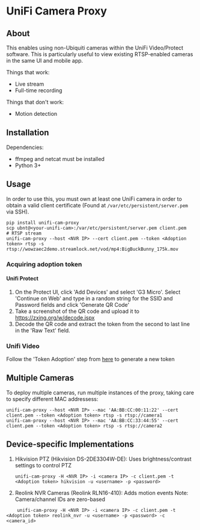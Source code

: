 UniFi Camera Proxy
==================
## About

This enables using non-Ubiquiti cameras within the UniFi Video/Protect software. This is
particularly useful to view existing RTSP-enabled cameras in the same UI and
mobile app.

Things that work:
* Live stream
* Full-time recording

Things that don't work:
* Motion detection


## Installation

Dependencies:

* ffmpeg and netcat must be installed
* Python 3+ 


## Usage

In order to use this, you must own at least one UniFi camera in order to obtain a valid client certificate (Found at `/var/etc/persistent/server.pem` via SSH).

```
pip install unifi-cam-proxy
scp ubnt@<your-unifi-cam>:/var/etc/persistent/server.pem client.pem
# RTSP stream
unifi-cam-proxy --host <NVR IP> --cert client.pem --token <Adoption token> rtsp -s rtsp://wowzaec2demo.streamlock.net/vod/mp4:BigBuckBunny_175k.mov
```

### Acquiring adoption token

#### Unifi Protect
1. On the Protect UI, click 'Add Devices' and select 'G3 Micro'. Select 'Continue on Web' and type in a random string for the SSID and Password fields and click 'Generate QR Code'
2. Take a screenshot of the QR code and upload it to https://zxing.org/w/decode.jspx
3. Decode the QR code and extract the token from the second to last line in the 'Raw Text' field.

### Unifi Video

Follow the 'Token Adoption' step from [here](https://help.ui.com/hc/en-us/articles/204975924-UniFi-Video-How-to-Adopt-a-Remote-Camera-that-is-not-Displaying-in-the-NVR) to generate a new token


## Multiple Cameras
To deploy multiple cameras, run multiple instances of the proxy, taking care to specify different MAC addressess:

```
unifi-cam-proxy --host <NVR IP> --mac 'AA:BB:CC:00:11:22' --cert client.pem --token <Adoption token> rtsp -s rtsp://camera1
unifi-cam-proxy --host <NVR IP> --mac 'AA:BB:CC:33:44:55' --cert client.pem --token <Adoption token> rtsp -s rtsp://camera2
```


## Device-specific Implementations

1. Hikvision PTZ (Hikvision DS-2DE3304W-DE): Uses brightness/contrast settings to control PTZ
    ```
    unifi-cam-proxy -H <NVR IP> -i <camera IP> -c client.pem -t <Adoption token> hikvision -u <username> -p <password>
    ```

2. Reolink NVR Cameras (Reolink RLN16-410): Adds motion events
Note: Camera/channel IDs are zero-based    
```
    unifi-cam-proxy -H <NVR IP> -i <camera IP> -c client.pem -t <Adoption token> reolink_nvr -u <username> -p <password> -c <camera_id>
```